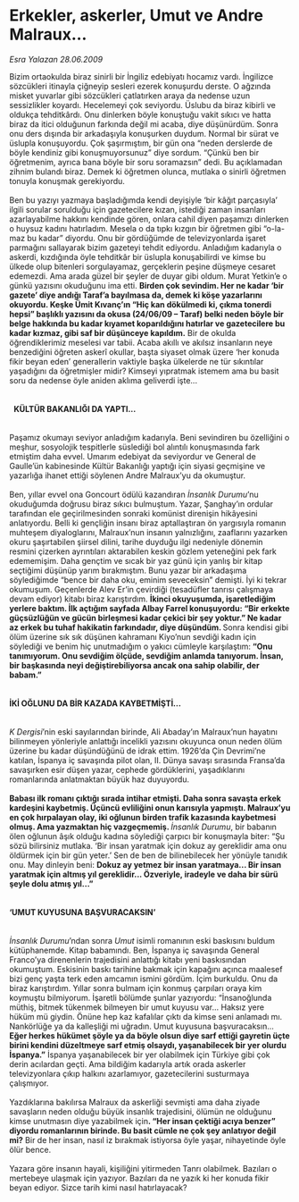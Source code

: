 # Erkekler, askerler, Umut ve Andre Malraux...

*Esra Yalazan 28.06.2009*

<div class="taraf_structure_2col_1zq">
<div class="margen_n">



 <p><a name="OLE_LINK6"></a>Bizim ortaokulda biraz sinirli bir İngiliz edebiyatı hocamız vardı. İngilizce sözcükleri itinayla çiğneyip sesleri ezerek konuşurdu derste. O ağzında misket yuvarlar gibi sözcükleri çatlatırken araya da nedense uzun sessizlikler koyardı. Hecelemeyi çok seviyordu. Üslubu da biraz kibirli ve oldukça tehditkârdı. Onu dinlerken böyle konuştuğu vakit sıkıcı ve hatta biraz da itici olduğunun farkında değil mi acaba, diye düşünürdüm. Sonra onu ders dışında bir arkadaşıyla konuşurken duydum. Normal bir sürat ve üslupla konuşuyordu. Çok şaşırmıştım, bir gün ona “neden derslerde de böyle kendiniz gibi konuşmuyorsunuz” diye sordum. “Çünkü ben bir öğretmenim, ayrıca bana böyle bir soru soramazsın” dedi. Bu açıklamadan zihnim bulandı biraz. Demek ki öğretmen olunca, mutlaka o sinirli öğretmen tonuyla konuşmak gerekiyordu. <br/><br/>Ben bu yazıyı yazmaya başladığımda kendi deyişiyle ‘bir kâğıt parçasıyla’ ilgili sorular sorulduğu için gazetecilere kızan, istediği zaman insanları azarlayabilme hakkını kendinde gören, onlara cahil diyen paşamızı dinlerken o huysuz kadını hatırladım. Mesela o da tıpkı kızgın bir öğretmen gibi “o-la-maz bu kadar” diyordu. Onu bir gördüğümde de televizyonlarda işaret parmağını sallayarak bizim gazeteyi tehdit ediyordu. Anladığım kadarıyla o askerdi, kızdığında öyle tehditkâr bir üslupla konuşabilirdi ve kimse bu ülkede olup bitenleri sorgulayamaz, gerçeklerin peşine düşmeye cesaret edemezdi. Ama arada güzel bir şeyler de duyar gibi oldum. Murat Yetkin’e o günkü yazısını okuduğunu ima etti. <b>Birden çok sevindim. Her ne kadar ‘bir gazete’ diye andığı Taraf’a bayılmasa da, demek ki köşe yazarlarını okuyordu. Keşke Ümit Kıvanç’ın “Hiç kan dökülmedi ki, çıkma tonerdi hepsi” başlıklı yazısını da okusa (24/06/09 – Taraf) belki neden böyle bir belge hakkında bu kadar kıyamet koparıldığını hatırlar ve gazetecilere bu kadar kızmaz, gibi saf bir düşünceye kapıldım.</b> Bir de okulda öğrendiklerimiz meselesi var tabii. Acaba akıllı ve akılsız insanların neye benzediğini öğreten askerî okullar, başta siyaset olmak üzere ‘her konuda fikir beyan eden’ generallerin vaktiyle başka ülkelerde ne tür sıkıntılar yaşadığını da öğretmişler midir? Kimseyi yıpratmak istemem ama bu basit soru da nedense öyle aniden aklıma geliverdi işte... <br/><br/><br/>  <b>KÜLTÜR BAKANLIĞI DA YAPTI...</b> <b> <br/><br/><br/></b>Paşamız okumayı seviyor anladığım kadarıyla. Beni sevindiren bu özelliğini o meşhur, sosyolojik tespitlerle süslediği bol alıntılı konuşmasında fark etmiştim daha evvel. Umarım edebiyat da seviyordur ve General de Gaulle’ün kabinesinde Kültür Bakanlığı yaptığı için siyasi geçmişine ve yazarlığa ihanet ettiği söylenen Andre Malraux’yu da okumuştur. <br/><br/>Ben, yıllar evvel ona Goncourt ödülü kazandıran <i>İnsanlık Durumu</i>’nu okuduğumda doğrusu biraz sıkıcı bulmuştum. Yazar, Şanghay’ın ordular tarafından ele geçirilmesinden sonraki komünist direnişin hikâyesini anlatıyordu. Belli ki gençliğin insanı biraz aptallaştıran ön yargısıyla romanın muhteşem diyaloglarını, Malraux’nun insanın yalnızlığını, zaaflarını yazarken okuru şaşırtabilen şiirsel dilini, tarihe duyduğu ilgi nedeniyle dönemin resmini çizerken ayrıntıları aktarabilen keskin gözlem yeteneğini pek fark edememişim. Daha gençtim ve sıcak bir yaz günü için yanlış bir kitap seçtiğimi düşünüp yarım bırakmıştım. Bunu yazar bir arkadaşıma söylediğimde “bence bir daha oku, eminim seveceksin” demişti. İyi ki tekrar okumuşum. Geçenlerde Alev Er’in çevirdiği (tesadüfler tanrısı çalışmaya devam ediyor) kitabı biraz karıştırdım. <b>İkinci okuyuşumda, işaretlediğim yerlere baktım. İlk açtığım sayfada Albay Farrel konuşuyordu: “Bir erkekte güçsüzlüğün ve gücün birleşmesi kadar çekici bir şey yoktur.” Ne kadar az erkek bu tuhaf hakikatin farkındadır, diye düşündüm. </b>Sonra kendisi gibi ölüm üzerine sık sık düşünen kahramanı Kiyo’nun sevdiği kadın için söylediği ve benim hiç unutmadığım o yakıcı cümleyle karşılaştım:<b> “Onu tanımıyorum. Onu sevdiğim ölçüde, sevdiğim anlamda tanıyorum. İnsan, bir başkasında neyi değiştirebiliyorsa ancak ona sahip olabilir, der babam.”</b> <br/><br/><br/><b>İKİ OĞLUNU DA BİR KAZADA KAYBETMİŞTİ... </b> <br/><br/><br/><i>K Dergisi</i>’nin eski sayılarından birinde, Ali Abaday’ın Malraux’nun hayatını bilinmeyen yönleriyle anlattığı incelikli yazısını okuyunca onun neden ölüm üzerine bu kadar düşündüğünü de idrak ettim. 1926’da Çin Devrimi’ne katılan, İspanya iç savaşında pilot olan, II. Dünya savaşı sırasında Fransa’da savaşırken esir düşen yazar, cephede gördüklerini, yaşadıklarını romanlarında anlatmaktan büyük haz duyuyordu. <br/><br/><b>Babası ilk romanı çıktığı sırada intihar etmişti. Daha sonra savaşta erkek kardeşini kaybetmiş. Üçüncü evliliğini onun karısıyla yapmıştı. Malraux’yu en çok hırpalayan olay, iki oğlunun birden trafik kazasında kaybetmesi olmuş. Ama yazmaktan hiç vazgeçmemiş. </b><i>İnsanlık Durumu</i>, bir babanın ölen oğlunun âşık olduğu kadına söylediği çarpıcı bir konuşmayla biter: “Şu sözü bilirsiniz mutlaka. ‘Bir insan yaratmak için dokuz ay gereklidir ama onu öldürmek için bir gün yeter.’ Sen de ben de bilinebilecek her yönüyle tanıdık onu. May dinleyin beni: <b>Dokuz ay yetmez bir insan yaratmaya... Bir insan yaratmak için altmış yıl gereklidir... Özveriyle, iradeyle ve daha bir sürü şeyle dolu atmış yıl...”</b> <b> <br/><br/><br/></b><b>‘UMUT KUYUSUNA BAŞVURACAKSIN’</b> <b> <br/><br/><br/></b><i>İnsanlık Durumu</i>’ndan sonra <i>Umut</i> isimli romanının eski baskısını buldum kütüphanemde. Kitap babamındı. Ben, İspanya iç savaşında General Franco’ya direnenlerin trajedisini anlattığı kitabı yeni baskısından okumuştum. Eskisinin baskı tarihine bakmak için kapağını açınca maalesef bizi genç yaşta terk eden amcamın ismini gördüm. İçim burkuldu. Onu da biraz karıştırdım. Yıllar sonra bulmam için konmuş çarpıları oraya kim koymuştu bilmiyorum. İşaretli bölümde şunlar yazıyordu: “İnsanoğlunda müthiş, bitmek tükenmek bilmeyen bir umut kuyusu var... Haksız yere hüküm mü giydin. Önüne hep kaz kafalılar çıktı da kimse seni anlamadı mı. Nankörlüğe ya da kalleşliği mi uğradın. Umut kuyusuna başvuracaksın...<b> Eğer herkes hükümet şöyle ya da böyle olsun diye sarf ettiği gayretin üçte birini kendini düzeltmeye sarf etmiş olsaydı, yaşanabilecek bir yer olurdu İspanya.”</b> İspanya yaşanabilecek bir yer olabilmek için Türkiye gibi çok derin acılardan geçti. Ama bildiğim kadarıyla artık orada askerler televizyonlara çıkıp halkını azarlamıyor, gazetecilerini susturmaya çalışmıyor. <br/><br/><b></b>Yazdıklarına bakılırsa Malraux da askerliği sevmişti ama daha ziyade savaşların neden olduğu büyük insanlık trajedisini, ölümün ne olduğunu kimse unutmasın diye yazabilmek için<b>. “Her insan çektiği acıya benzer” diyordu romanlarının birinde. Bu basit cümle ne çok şey anlatıyor değil mi?</b> Bir de her insan, nasıl iz bırakmak istiyorsa öyle yaşar, nihayetinde öyle ölür bence. <br/><br/>Yazara göre insanın hayali, kişiliğini yitirmeden Tanrı olabilmek. Bazıları o mertebeye ulaşmak için yazıyor. Bazıları da ne yazık ki her konuda fikir beyan ediyor. Sizce tarih kimi nasıl hatırlayacak?</p>
<br/>
<br/>
<br/>



<br/>


<div id="taraf_not">
</div>

</div>


</div>
